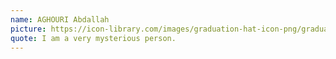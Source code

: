 ```yaml
---
name: AGHOURI Abdallah
picture: https://icon-library.com/images/graduation-hat-icon-png/graduation-hat-icon-png-29.jpg
quote: I am a very mysterious person.
---
```

